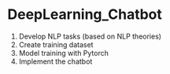 # DeepLearning_Chatbot

1. Develop NLP tasks (based on NLP theories)
2. Create training dataset
3. Model training with Pytorch
4. Implement the chatbot
